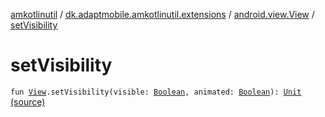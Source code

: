[amkotlinutil](../../index.md) / [dk.adaptmobile.amkotlinutil.extensions](../index.md) / [android.view.View](index.md) / [setVisibility](./set-visibility.md)

# setVisibility

`fun `[`View`](https://developer.android.com/reference/android/view/View.html)`.setVisibility(visible: `[`Boolean`](https://kotlinlang.org/api/latest/jvm/stdlib/kotlin/-boolean/index.html)`, animated: `[`Boolean`](https://kotlinlang.org/api/latest/jvm/stdlib/kotlin/-boolean/index.html)`): `[`Unit`](https://kotlinlang.org/api/latest/jvm/stdlib/kotlin/-unit/index.html) [(source)](https://github.com/adaptmobile-organization/amkotlinutil/tree/master/amkotlinutil/src/main/java/dk/adaptmobile/amkotlinutil/extensions/ViewExtensions.kt#L57)